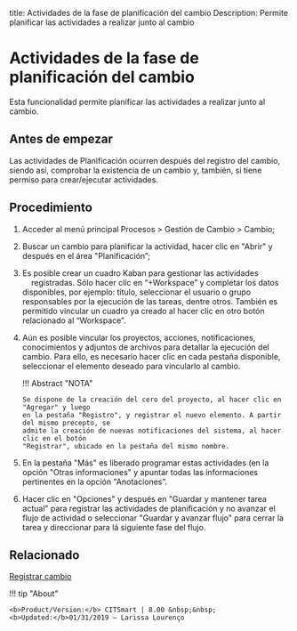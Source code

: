 title: Actividades de la fase de planificación del cambio
Description: Permite planificar las actividades a realizar junto al cambio 
# Actividades de la fase de planificación del cambio 

Esta funcionalidad permite planificar las actividades a realizar junto al cambio.

Antes de empezar
----------------

Las actividades de Planificación ocurren después del registro del cambio, siendo así,
comprobar la existencia de un cambio y, también, si tiene permiso para
crear/ejecutar actividades.  

Procedimiento 
-------------

1.  Acceder al menú principal Procesos \>
    Gestión de Cambio \> Cambio;

2.  Buscar un cambio para planificar la actividad, hacer clic en "Abrir" y
    después en el área "Planificación”;

3.  Es posible crear un cuadro Kaban para gestionar las actividades
    registradas. Sólo hacer clic en “+Workspace” y completar los datos
    disponibles, por ejemplo: título, seleccionar el usuario o grupo responsables
    por la ejecución de las tareas, dentre otros. También es permitido vincular un
    cuadro ya creado al hacer clic  en otro botón relacionado al “Workspace”.

4.  Aún es posible vincular los proyectos, acciones, notificaciones, conocimientos y adjuntos de archivos para detallar la ejecución del cambio. Para ello, es necesario hacer clic en cada pestaña disponible, seleccionar el elemento deseado para vincularlo al cambio.

    !!! Abstract "NOTA"
    
        Se dispone de la creación del cero del proyecto, al hacer clic en "Agregar" y luego
        en la pestaña "Registro", y registrar el nuevo elemento. A partir del mismo precepto, se
        admite la creación de nuevas notificaciones del sistema, al hacer clic en el botón
        "Registrar", ubicado en la pestaña del mismo nombre.

5.  En la pestaña "Más" es liberado programar estas actividades (en la opción "Otras informaciones"
    y apuntar todas las informaciones pertinentes en la opción "Anotaciones”.

6.  Hacer clic en "Opciones" y después en "Guardar y mantener tarea actual" para registrar
    las actividades de planificación y no avanzar el flujo de actividad o seleccionar "Guardar
    y avanzar flujo" para cerrar la tarea y direccionar para lá siguiente fase del flujo.

Relacionado 
------------

[Registrar cambio](/es-es/citsmart-platform-8/processes/change/use/register-change.html)

!!! tip "About"

    <b>Product/Version:</b> CITSmart | 8.00 &nbsp;&nbsp;
    <b>Updated:</b>01/31/2019 – Larissa Lourenço

